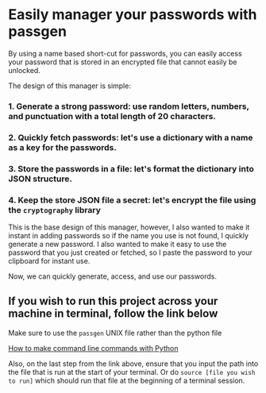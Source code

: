 # Easily manager your passwords with passgen

By using a name based short-cut for passwords, you can easily access your password that is stored in an encrypted file that cannot easily be unlocked.

The design of this manager is simple:

### 1. Generate a strong password: use random letters, numbers, and punctuation with a total length of 20 characters.

### 2. Quickly fetch passwords: let's use a dictionary with a name as a key for the passwords.

### 3. Store the passwords in a file: let's format the dictionary into JSON structure.

### 4. Keep the store JSON file a secret: let's encrypt the file using the `cryptography` library

This is the base design of this manager, however, I also wanted to make it instant in adding passwords so if the name you use is not found, I quickly generate a new password.
I also wanted to make it easy to use the password that you just created or fetched, so I paste the password to your clipboard for instant use.

Now, we can quickly generate, access, and use our passwords.






## If you wish to run this project across your machine in terminal, follow the link below

Make sure to use the `passgen` UNIX file rather than the python file

<a href="https://dbader.org/blog/how-to-make-command-line-commands-with-python" target="_blank">How to make command line commands with Python</a>

Also, on the last step from the link above, ensure that you input the path into the file that is run at the start of your terminal. Or do `source [file you wish to run]` which should run that file at the beginning of a terminal session.
